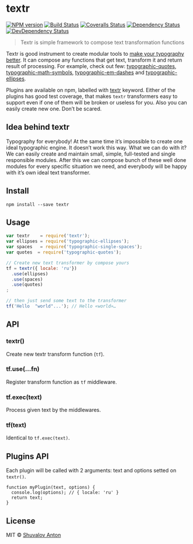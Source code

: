 # textr

[![NPM version][npm-image]][npm-url]
[![Build Status][travis-image]][travis-url]
[![Coveralls Status][coveralls-image]][coveralls-url]
[![Dependency Status][depstat-image]][depstat-url]
[![DevDependency Status][depstat-dev-image]][depstat-dev-url]

> Textr is simple framework to compose text transformation functions

Textr is good instrument to create modular tools to [make your typography better][bad-habits].
It can compose any functions that get text, transform it and return result of
processing. For example, check out few: [typographic-quotes][typographic-quotes],
[typographic-math-symbols][typographic-math-symbols],
[typographic-em-dashes][typographic-em-dashes] and [typographic-ellipses][typographic-ellipses].

Plugins are available on npm, labelled with [textr][textr-npm]
keyword. Either of the plugins has good test coverage, that makes `textr` transformers
easy to support even if one of them will be broken or useless for you. Also you
can easily create new one. Don’t be scared.

## Idea behind textr

Typography for everybody! At the same time it’s impossible to create one ideal
typographic engine. It doesn’t work this way. What we can do with it? We can
easily create and maintain small, simple, full-tested and single responsible
modules. After this we can compose bunch of these well done modules for every
specific situation we need, and everybody will be happy with it’s
own ideal text transformer.

## Install

```
npm install --save textr
```


## Usage

```js
var textr    = require('textr');
var ellipses = require('typographic-ellipses');
var spaces   = require('typographic-single-spaces');
var quotes  = require('typographic-quotes');

// Create new text transformer by compose yours
tf = textr({ locale: 'ru'})
  .use(ellipses)
  .use(spaces)
  .use(quotes)
;

// then just send some text to the transformer
tf('Hello  "world"...'); // Hello «world»…
```

## API

### textr()

Create new textr transform function (`tf`).

### tf.use(...fn)

Register transform function as `tf` middleware.

### tf.exec(text)

Process given text by the middlewares.

### tf(text)

Identical to `tf.exec(text)`.


## Plugins API

Each plugin will be called with 2 arguments: text and options
setted on `textr()`.

```
function myPlugin(text, options) {
  console.log(options); // { locale: 'ru' }
  return text;
}
```



## License

[textr-npm]: https://www.npmjs.com/browse/keyword/textr

MIT © [Shuvalov Anton](http://shuvalov.info)

[bad-habits]: http://practicaltypography.com/typewriter-habits.html

[npm-url]: https://npmjs.org/package/textr
[npm-image]: http://img.shields.io/npm/v/textr.svg

[travis-url]: https://travis-ci.org/shuvalov-anton/textr
[travis-image]: http://img.shields.io/travis/shuvalov-anton/textr.svg

[coveralls-url]: https://coveralls.io/r/shuvalov-anton/textr
[coveralls-image]: http://img.shields.io/coveralls/shuvalov-anton/textr.svg

[depstat-url]: https://david-dm.org/shuvalov-anton/textr
[depstat-image]: https://david-dm.org/shuvalov-anton/textr.svg

[depstat-dev-url]: https://david-dm.org/shuvalov-anton/textr
[depstat-dev-image]: https://david-dm.org/shuvalov-anton/textr/dev-status.svg

[typographic-quotes]: https://github.com/matmuchrapna/typographic-quotes
[typographic-math-symbols]: https://github.com/matmuchrapna/typographic-math-symbols
[typographic-em-dashes]: https://github.com/matmuchrapna/typographic-em-dashes
[typographic-ellipses]: https://github.com/matmuchrapna/typographic-ellipses
